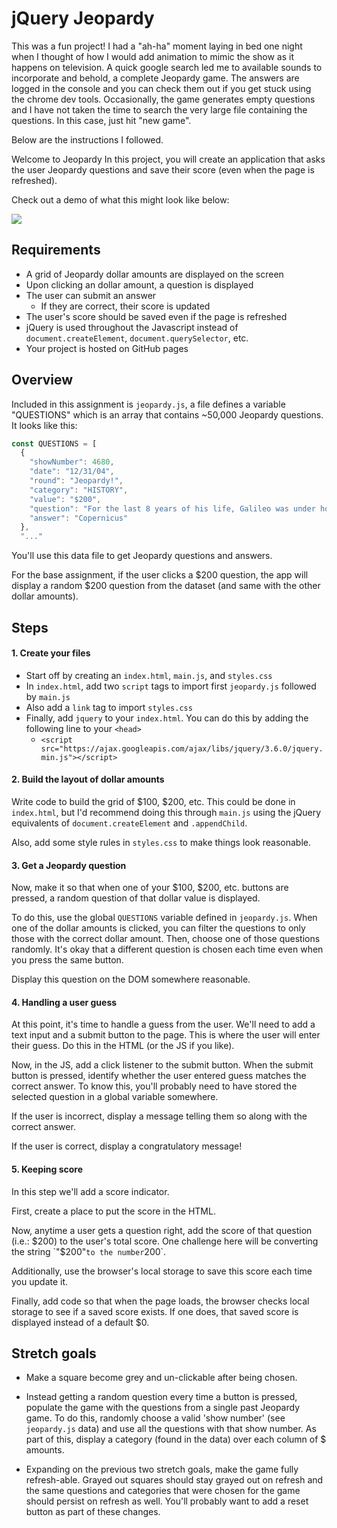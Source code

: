 # jQuery Jeopardy

This was a fun project! I had a "ah-ha" moment laying in bed one night when I thought of how I would add animation to mimic the show as it happens on television. A quick google search led me to available sounds to incorporate and behold, a complete Jeopardy game. The answers are logged in the console and you can check them out if you get stuck using the chrome dev tools. Occasionally, the game generates empty questions and I have not taken the time to search the very large file containing the questions. In this case, just hit "new game".

Below are the instructions I followed.

Welcome to Jeopardy In this project, you will create an application that asks the user Jeopardy questions and save their score (even when the page is refreshed).

Check out a demo of what this might look like below:

<img src="assets/demo.gif"/>

## Requirements

- A grid of Jeopardy dollar amounts are displayed on the screen
- Upon clicking an dollar amount, a question is displayed
- The user can submit an answer
  - If they are correct, their score is updated
- The user's score should be saved even if the page is refreshed
- jQuery is used throughout the Javascript instead of `document.createElement`, `document.querySelector`, etc.
- Your project is hosted on GitHub pages

## Overview

Included in this assignment is `jeopardy.js`, a file defines a variable "QUESTIONS" which is an array that contains ~50,000 Jeopardy questions. It looks like this:

```javascript
const QUESTIONS = [
  {
    "showNumber": 4680,
    "date": "12/31/04",
    "round": "Jeopardy!",
    "category": "HISTORY",
    "value": "$200",
    "question": "For the last 8 years of his life, Galileo was under house arrest for espousing this man's theory",
    "answer": "Copernicus"
  },
  "..."
```

You'll use this data file to get Jeopardy questions and answers.

For the base assignment, if the user clicks a $200 question, the app will display a random $200 question from the dataset (and same with the other dollar amounts).

## Steps

#### 1. Create your files

- Start off by creating an `index.html`, `main.js`, and `styles.css`
- In `index.html`, add two `script` tags to import first `jeopardy.js` followed by `main.js`
- Also add a `link` tag to import `styles.css`
- Finally, add `jquery` to your `index.html`. You can do this by adding the following line to your `<head>`
  - `<script src="https://ajax.googleapis.com/ajax/libs/jquery/3.6.0/jquery.min.js"></script>`

#### 2. Build the layout of dollar amounts

Write code to build the grid of $100, $200, etc. This could be done in `index.html`, but I'd recommend doing this through `main.js` using the jQuery equivalents of `document.createElement` and `.appendChild`.

Also, add some style rules in `styles.css` to make things look reasonable.

#### 3. Get a Jeopardy question

Now, make it so that when one of your $100, $200, etc. buttons are pressed, a random question of that dollar value is displayed.

To do this, use the global `QUESTIONS` variable defined in `jeopardy.js`. When one of the dollar amounts is clicked, you can filter the questions to only those with the correct dollar amount. Then, choose one of those questions randomly. It's okay that a different question is chosen each time even when you press the same button.

Display this question on the DOM somewhere reasonable.

#### 4. Handling a user guess

At this point, it's time to handle a guess from the user. We'll need to add a text input and a submit button to the page. This is where the user will enter their guess. Do this in the HTML (or the JS if you like).

Now, in the JS, add a click listener to the submit button. When the submit button is pressed, identify whether the user entered guess matches the correct answer. To know this, you'll probably need to have stored the selected question in a global variable somewhere.

If the user is incorrect, display a message telling them so along with the correct answer.

If the user is correct, display a congratulatory message!

#### 5. Keeping score

In this step we'll add a score indicator.

First, create a place to put the score in the HTML.

Now, anytime a user gets a question right, add the score of that question (i.e.: $200) to the user's total score. One challenge here will be converting the string `"$200"` to the number `200`.

Additionally, use the browser's local storage to save this score each time you update it.

Finally, add code so that when the page loads, the browser checks local storage to see if a saved score exists. If one does, that saved score is displayed instead of a default $0.

## Stretch goals

- Make a square become grey and un-clickable after being chosen.

- Instead getting a random question every time a button is pressed, populate the game with the questions from a single past Jeopardy game. To do this, randomly choose a valid 'show number' (see `jeopardy.js` data) and use all the questions with that show number. As part of this, display a category (found in the data) over each column of $ amounts.

- Expanding on the previous two stretch goals, make the game fully refresh-able. Grayed out squares should stay grayed out on refresh and the same questions and categories that were chosen for the game should persist on refresh as well. You'll probably want to add a reset button as part of these changes.
